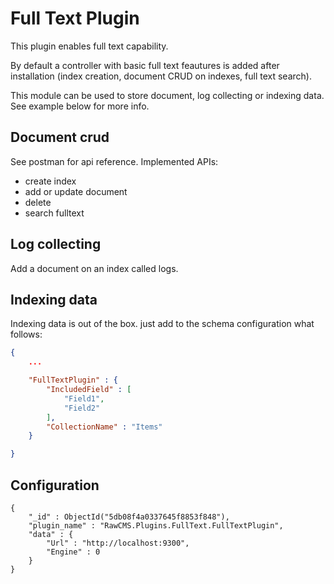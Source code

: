 # Full Text Plugin

This  plugin enables full text capability.

By default a controller with basic full text feautures is added after installation (index creation, document CRUD on indexes, full text search).

This module can be used to store document, log  collecting or indexing data. See example below for more info.

## Document crud
 See postman for api reference. Implemented APIs:
 - create index
 - add or update document
 - delete
 - search fulltext

## Log collecting
Add a document on an index called logs. 

## Indexing data
Indexing data is out of the box. just add to the schema configuration what follows:

```json
{
	...

    "FullTextPlugin" : {
        "IncludedField" : [ 
            "Field1", 
            "Field2"
        ],
        "CollectionName" : "Items"
    }

}

```


## Configuration

```
{
    "_id" : ObjectId("5db08f4a0337645f8853f848"),
    "plugin_name" : "RawCMS.Plugins.FullText.FullTextPlugin",
    "data" : {
        "Url" : "http://localhost:9300",
        "Engine" : 0
    }
}

```



